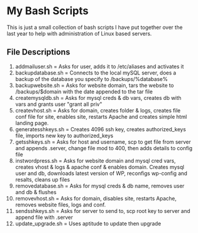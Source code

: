 # My Bash Scripts
This is just a small collection of bash scripts I have put together over the last year to help with administration
of Linux based servers.

## File Descriptions

1. addmailuser.sh = Asks for user, adds it to /etc/aliases and activates it
2. backupdatabase.sh = Connects to the local mySQL server, does a backup of the database you specify to /backups/%database%
3. backupwebsite.sh = Asks for website domain, tars the website to /backups/$domain with the date appended to the tar file
4. createmysqldb.sh = Asks for mysql creds & db vars, creates db with vars and grants user "grant all priv"
5. createvhost.sh = Asks for domain, creates folder & logs, creates file conf file for site, enables site, restarts Apache
and creates simple html landing page.
6. generatesshkeys.sh = Creates 4096 ssh key, creates authorized_keys file, imports new key to authorized_keys
7. getsshkeys.sh = Asks for host and username, scp to get file from server and appends .server, change file mod to 400, then
adds details to config file
8. instwordpress.sh = Asks for website domain and mysql cred vars, creates vhost & logs & apache conf & enables domain.
Creates mysql user and db, downloads latest version of WP, reconfigs wp-config and resalts, cleans up files
9. removedatabase.sh = Asks for mysql creds & db name, removes user and db & flushes
10. removevhost.sh = Asks for domain, disables site, restarts Apache, removes website files, logs and conf.
11. sendsshkeys.sh = Asks for server to send to, scp root key to server and append file with .server
12. update_upgrade.sh = Uses aptitude to update then upgrade
